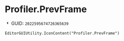 # Profiler.PrevFrame
![](/img/Profiler.PrevFrame.png)
GUID: `2022595674726365639`
```
EditorGUIUtility.IconContent("Profiler.PrevFrame")
```
